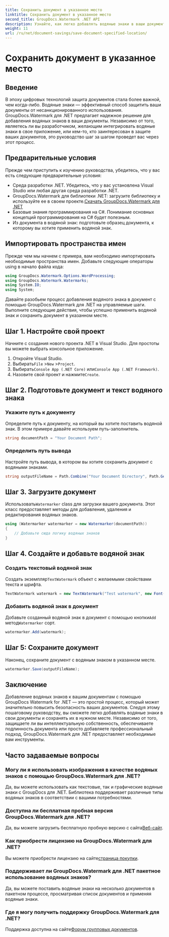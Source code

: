 ```yaml
---
title: Сохранить документ в указанное место
linktitle: Сохранить документ в указанное место
second_title: GroupDocs.Watermark .NET API
description: Узнайте, как легко добавлять водяные знаки в ваши документы с помощью GroupDocs.Watermark для .NET, с помощью этого пошагового руководства. Повысьте безопасность документов.
weight: 11
url: /ru/net/document-savings/save-document-specified-location/
---
```


# Сохранить документ в указанное место

## Введение
В эпоху цифровых технологий защита документов стала более важной, чем когда-либо. Водяные знаки — эффективный способ защитить ваши документы от несанкционированного использования. GroupDocs.Watermark для .NET предлагает надежное решение для добавления водяных знаков в ваши документы. Независимо от того, являетесь ли вы разработчиком, желающим интегрировать водяные знаки в свое приложение, или кем-то, кто заинтересован в защите ваших документов, это руководство шаг за шагом проведет вас через этот процесс.
## Предварительные условия
Прежде чем приступить к изучению руководства, убедитесь, что у вас есть следующие предварительные условия:
- Среда разработки .NET. Убедитесь, что у вас установлена Visual Studio или любая другая среда разработки .NET.
-  GroupDocs.Watermark для библиотеки .NET: загрузите библиотеку и используйте ее в своем проекте.[Скачать GroupDocs.Watermark для .NET](https://releases.groupdocs.com/Watermark/net/)
- Базовые знания программирования на C#. Понимание основных концепций программирования на C# будет полезным.
- Из документа в водяной знак: подготовьте образец документа, к которому вы хотите применить водяной знак.
## Импортировать пространства имен
Прежде чем мы начнем с примера, вам необходимо импортировать необходимые пространства имен. Добавьте следующие операторы using в начало файла кода:
```csharp
using GroupDocs.Watermark.Options.WordProcessing;
using GroupDocs.Watermark.Watermarks;
using System.IO;
using System;
```
Давайте разобьем процесс добавления водяного знака в документ с помощью GroupDocs.Watermark для .NET на управляемые шаги. Выполните следующие действия, чтобы успешно применить водяной знак и сохранить документ в указанном месте.
## Шаг 1. Настройте свой проект
Начните с создания нового проекта .NET в Visual Studio. Для простоты вы можете выбрать консольное приложение.
1. Откройте Visual Studio.
2.  Выбирать`File` >`New` >`Project`.
3.  Выбирать`Console App (.NET Core)` или`Console App (.NET Framework)`.
4.  Назовите свой проект и нажмите`Create`.

## Шаг 2. Подготовьте документ и текст водяного знака
### Укажите путь к документу
Определите путь к документу, на который вы хотите поставить водяной знак. В этом примере давайте используем путь-заполнитель.
```csharp
string documentPath = "Your Document Path";
```
### Определить путь вывода
Настройте путь вывода, в котором вы хотите сохранить документ с водяными знаками.
```csharp
string outputFileName = Path.Combine("Your Document Directory", Path.GetFileName(documentPath));
```
## Шаг 3. Загрузите документ
 Использовать`Watermarker` class для загрузки вашего документа. Этот класс предоставляет методы для добавления, удаления и редактирования водяных знаков.
```csharp
using (Watermarker watermarker = new Watermarker(documentPath))
{
    // Добавьте сюда логику водяных знаков
}
```
## Шаг 4. Создайте и добавьте водяной знак

### Создать текстовый водяной знак
 Создать экземпляр`TextWatermark` объект с желаемыми свойствами текста и шрифта.
```csharp
TextWatermark watermark = new TextWatermark("Test watermark", new Font("Arial", 12));
```
### Добавить водяной знак в документ
 Добавьте созданный водяной знак в документ с помощью кнопки`Add` метод`Watermarker` сорт.
```csharp
watermarker.Add(watermark);
```
## Шаг 5: Сохраните документ
Наконец, сохраните документ с водяным знаком в указанном месте.
```csharp
watermarker.Save(outputFileName);
```
## Заключение
Добавление водяных знаков к вашим документам с помощью GroupDocs Watermark for .NET — это простой процесс, который может значительно повысить безопасность ваших документов. Следуя этому пошаговому руководству, вы сможете легко добавлять водяные знаки в свои документы и сохранять их в нужном месте. Независимо от того, защищаете ли вы интеллектуальную собственность, обеспечиваете подлинность документа или просто добавляете профессиональный подход, GroupDocs.Watermark для .NET предоставляет необходимые вам инструменты.
## Часто задаваемые вопросы
### Могу ли я использовать изображения в качестве водяных знаков с помощью GroupDocs.Watermark для .NET?
Да, вы можете использовать как текстовые, так и графические водяные знаки с GroupDocs для .NET. Библиотека поддерживает различные типы водяных знаков в соответствии с вашими потребностями.
### Доступна ли бесплатная пробная версия GroupDocs.Watermark для .NET?
 Да, вы можете загрузить бесплатную пробную версию с сайта[Веб-сайт](https://releases.groupdocs.com/).
### Как приобрести лицензию на GroupDocs.Watermark для .NET?
 Вы можете приобрести лицензию на сайте[страница покупки](https://purchase.groupdocs.com/buy).
### Поддерживает ли GroupDocs.Watermark для .NET пакетное использование водяных знаков?
Да, вы можете поставить водяные знаки на несколько документов в пакетном процессе, просматривая список документов и применяя водяные знаки.
### Где я могу получить поддержку GroupDocs.Watermark для .NET?
 Поддержка доступна на сайте[Форум групповых документов](https://forum.groupdocs.com/c/watermark/19).